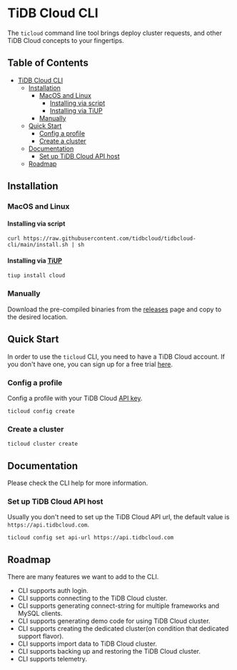 # TiDB Cloud CLI

The `ticloud` command line tool brings deploy cluster requests, and other TiDB Cloud concepts to your fingertips.

## Table of Contents
* [TiDB Cloud CLI](#tidb-cloud-cli)
    * [Installation](#installation)
        * [MacOS and Linux](#macos-and-linux)
            * [Installing via script](#installing-via-script)
            * [Installing via <a href="https://tiup.io/" rel="nofollow">TiUP</a>](#installing-via-tiup)
        * [Manually](#manually)
    * [Quick Start](#quick-start)
        * [Config a profile](#config-a-profile)
        * [Create a cluster](#create-a-cluster)
    * [Documentation](#documentation)
        * [Set up TiDB Cloud API host](#set-up-tidb-cloud-api-host)
    * [Roadmap](#roadmap)

## Installation

### MacOS and Linux

#### Installing via script

```
curl https://raw.githubusercontent.com/tidbcloud/tidbcloud-cli/main/install.sh | sh
```

#### Installing via [TiUP](https://tiup.io/)

```
tiup install cloud
```

### Manually

Download the pre-compiled binaries from the [releases](https://github.com/tidbcloud/tidbcloud-cli/releases/latest) page and copy to the desired location.

## Quick Start

In order to use the `ticloud` CLI, you need to have a TiDB Cloud account. If you don't have one, you can sign up for a free trial [here](https://tidbcloud.com/).

### Config a profile

Config a profile with your TiDB Cloud [API key](https://docs.pingcap.com/tidbcloud/api/v1beta#section/Authentication/API-Key-Management).

```
ticloud config create
```

### Create a cluster

```
ticloud cluster create
```

## Documentation

Please check the CLI help for more information.

### Set up TiDB Cloud API host

Usually you don't need to set up the TiDB Cloud API url, the default value is `https://api.tidbcloud.com`.

```shell
ticloud config set api-url https://api.tidbcloud.com
```

## Roadmap

There are many features we want to add to the CLI.
- CLI supports auth login.
- CLI supports connecting to the TiDB Cloud cluster.
- CLI supports generating connect-string for multiple frameworks and MySQL clients.
- CLI supports generating demo code for using TiDB Cloud cluster.
- CLI supports creating the dedicated cluster(on condition that dedicated support flavor).
- CLI supports import data to TiDB Cloud cluster.
- CLI supports backing up and restoring the TiDB Cloud cluster.
- CLI supports telemetry.
